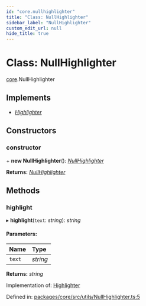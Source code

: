 ```yaml
---
id: "core.nullhighlighter"
title: "Class: NullHighlighter"
sidebar_label: "NullHighlighter"
custom_edit_url: null
hide_title: true
---
```


# Class: NullHighlighter

[core](../modules/core.md).NullHighlighter

## Implements

* [*Highlighter*](../interfaces/core.highlighter.md)

## Constructors

### constructor

\+ **new NullHighlighter**(): [*NullHighlighter*](core.nullhighlighter.md)

**Returns:** [*NullHighlighter*](core.nullhighlighter.md)

## Methods

### highlight

▸ **highlight**(`text`: *string*): *string*

#### Parameters:

Name | Type |
:------ | :------ |
`text` | *string* |

**Returns:** *string*

Implementation of: [Highlighter](../interfaces/core.highlighter.md)

Defined in: [packages/core/src/utils/NullHighlighter.ts:5](https://github.com/mikro-orm/mikro-orm/blob/bcf1a0899b/packages/core/src/utils/NullHighlighter.ts#L5)

